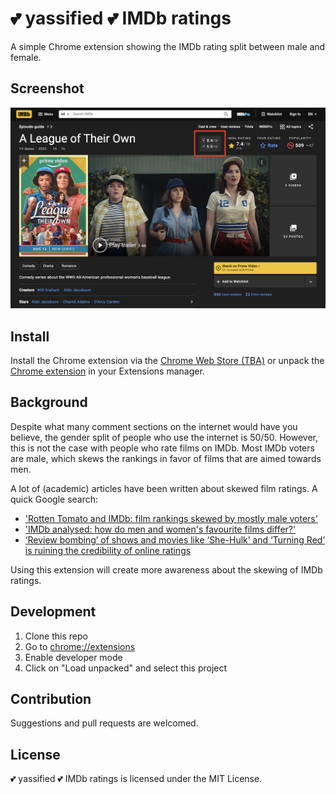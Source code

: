 # 💕 yassified 💕 IMDb ratings

A simple Chrome extension showing the IMDb rating split between male and female.

## Screenshot

![Screenshot of IMDb title page](/screenshot.png?raw=true)

## Install

Install the Chrome extension via the [Chrome Web Store (TBA)]() or unpack the [Chrome extension]() in your Extensions manager.

## Background

Despite what many comment sections on the internet would have you believe, the gender split of people who use the internet is 50/50. However, this is not the case with people who rate films on IMDb. Most IMDb voters are male, which skews the rankings in favor of films that are aimed towards men.

A lot of (academic) articles have been written about skewed film ratings. A quick Google search:

- ['Rotten Tomato and IMDb: film rankings skewed by mostly male voters'](https://www.thetimes.co.uk/article/rotten-tomato-and-imdb-film-rankings-skewed-by-mostly-male-voters-zznpfv20z)
- ['IMDb analysed: how do men and women's favourite films differ?'](https://oneroomwithaview.com/2016/08/10/imdb-analysed-men-womens-favourite-films-differ/)
- [‘Review bombing’ of shows and movies like ‘She-Hulk’ and ‘Turning Red’ is ruining the credibility of online ratings](https://www.thehindu.com/entertainment/review-bombing-of-shows-and-movies-like-she-hulk-and-turning-red-is-ruining-the-credibility-of-online-ratings/article65825293.ece)

Using this extension will create more awareness about the skewing of IMDb ratings.

## Development

1. Clone this repo
2. Go to [chrome://extensions](chrome://extensions)
3. Enable developer mode
4. Click on "Load unpacked" and select this project

## Contribution

Suggestions and pull requests are welcomed.

## License

💕 yassified 💕 IMDb ratings is licensed under the MIT License.
